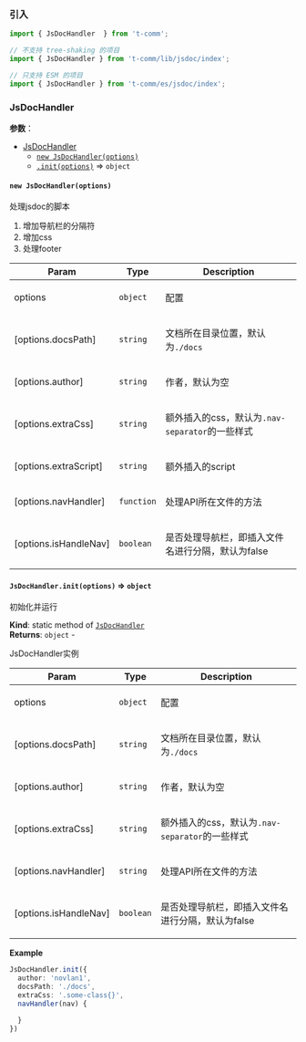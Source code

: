 
### 引入

```ts
import { JsDocHandler  } from 't-comm';

// 不支持 tree-shaking 的项目
import { JsDocHandler } from 't-comm/lib/jsdoc/index';

// 只支持 ESM 的项目
import { JsDocHandler } from 't-comm/es/jsdoc/index';
```


### JsDocHandler 


**参数**：




* [JsDocHandler](#JsDocHandler)
    * [`new JsDocHandler(options)`](#new_JsDocHandler_new)
    * [`.init(options)`](#JsDocHandler.init) ⇒ <code>object</code>

<a name="new_JsDocHandler_new"></a>

#### `new JsDocHandler(options)`
<p>处理jsdoc的脚本</p>
<ol>
<li>增加导航栏的分隔符</li>
<li>增加css</li>
<li>处理footer</li>
</ol>


| Param | Type | Description |
| --- | --- | --- |
| options | <code>object</code> | <p>配置</p> |
| [options.docsPath] | <code>string</code> | <p>文档所在目录位置，默认为<code>./docs</code></p> |
| [options.author] | <code>string</code> | <p>作者，默认为空</p> |
| [options.extraCss] | <code>string</code> | <p>额外插入的css，默认为<code>.nav-separator</code>的一些样式</p> |
| [options.extraScript] | <code>string</code> | <p>额外插入的script</p> |
| [options.navHandler] | <code>function</code> | <p>处理API所在文件的方法</p> |
| [options.isHandleNav] | <code>boolean</code> | <p>是否处理导航栏，即插入文件名进行分隔，默认为false</p> |

<a name="JsDocHandler.init"></a>

#### `JsDocHandler.init(options)` ⇒ <code>object</code>
<p>初始化并运行</p>

**Kind**: static method of [<code>JsDocHandler</code>](#JsDocHandler)  
**Returns**: <code>object</code> - <p>JsDocHandler实例</p>  

| Param | Type | Description |
| --- | --- | --- |
| options | <code>object</code> | <p>配置</p> |
| [options.docsPath] | <code>string</code> | <p>文档所在目录位置，默认为<code>./docs</code></p> |
| [options.author] | <code>string</code> | <p>作者，默认为空</p> |
| [options.extraCss] | <code>string</code> | <p>额外插入的css，默认为<code>.nav-separator</code>的一些样式</p> |
| [options.navHandler] | <code>string</code> | <p>处理API所在文件的方法</p> |
| [options.isHandleNav] | <code>boolean</code> | <p>是否处理导航栏，即插入文件名进行分隔，默认为false</p> |

**Example**  
```typescript
JsDocHandler.init({
  author: 'novlan1',
  docsPath: './docs',
  extraCss: '.some-class{}',
  navHandler(nav) {

  }
})
```

